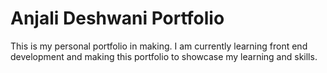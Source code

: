 # Anjali Deshwani Portfolio 

This is my personal portfolio in making.
I am currently learning front end development and making this portfolio to showcase my learning and skills.